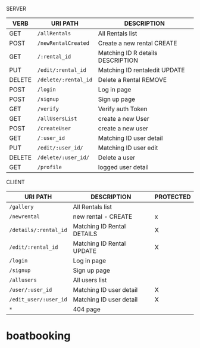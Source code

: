 SERVER

| VERB   | URI PATH             | DESCRIPTION                       |
| ------ | -------------------- | --------------------------------- |
| GET    | `/allRentals`        | All Rentals list                  |
| POST   | `/newRentalCreated`  | Create a new rental CREATE        |
| GET    | `/:rental_id`        | Matching ID R details DESCRIPTION |
| PUT    | `/edit/:rental_id`   | Matching ID rentaledit UPDATE     |
| DELETE | `/delete/:rental_id` | Delete a Rental REMOVE            |
| POST   | `/login`             | Log in page                       |
| POST   | `/signup`            | Sign up page                      |
| GET    | `/verify`            | Verify auth Token                 |
| GET    | `/allUsersList`      | create a new User                 |
| POST   | `/createUser`        | create a new user                 |
| GET    | `/:user_id`          | Matching ID user detail           |
| PUT    | `/edit/:user_id/`    | Matching ID user edit             |
| DELETE | `/delete/:user_id/`  | Delete a user                     |
| GET    | `/profile`           | logged user detail                |

CLIENT

| URI PATH              | DESCRIPTION                | PROTECTED |
| --------------------- | -------------------------- | --------- |
| `/gallery`            | All Rentals list           |           |
| `/newrental`          | new rental - CREATE        | x         |
| `/details/:rental_id` | Matching ID Rental DETAILS | X         |
| `/edit/:rental_id`    | Matching ID Rental UPDATE  | X         |
| `/login`              | Log in page                |           |
| `/signup`             | Sign up page               |           |
| `/allusers`           | All users list             |           |
| `/user/:user_id`      | Matching ID user detail    | X         |
| `/edit_user/:user_id` | Matching ID user detail    | X         |
| `*`                   | 404 page                   |           |

# boatbooking
